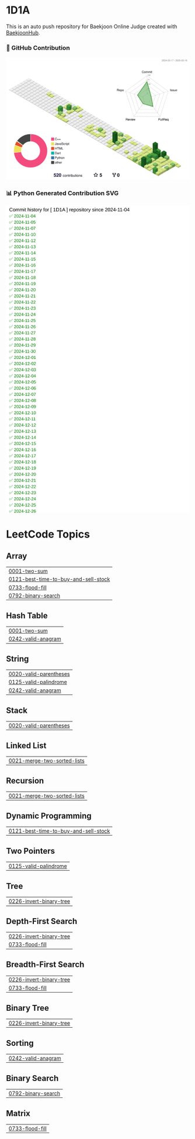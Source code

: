 # 1D1A
This is an auto push repository for Baekjoon Online Judge created with [BaekjoonHub](https://github.com/BaekjoonHub/BaekjoonHub).

### 🐍 GitHub Contribution

![github](./profile-3d-contrib/profile-green-animate.svg)


### 📊 Python Generated Contribution SVG

![GitHub Contribution](./dist/contribution.svg)

<!---LeetCode Topics Start-->
# LeetCode Topics
## Array
|  |
| ------- |
| [0001-two-sum](https://github.com/eunsoA/1D1A/tree/master/0001-two-sum) |
| [0121-best-time-to-buy-and-sell-stock](https://github.com/eunsoA/1D1A/tree/master/0121-best-time-to-buy-and-sell-stock) |
| [0733-flood-fill](https://github.com/eunsoA/1D1A/tree/master/0733-flood-fill) |
| [0792-binary-search](https://github.com/eunsoA/1D1A/tree/master/0792-binary-search) |
## Hash Table
|  |
| ------- |
| [0001-two-sum](https://github.com/eunsoA/1D1A/tree/master/0001-two-sum) |
| [0242-valid-anagram](https://github.com/eunsoA/1D1A/tree/master/0242-valid-anagram) |
## String
|  |
| ------- |
| [0020-valid-parentheses](https://github.com/eunsoA/1D1A/tree/master/0020-valid-parentheses) |
| [0125-valid-palindrome](https://github.com/eunsoA/1D1A/tree/master/0125-valid-palindrome) |
| [0242-valid-anagram](https://github.com/eunsoA/1D1A/tree/master/0242-valid-anagram) |
## Stack
|  |
| ------- |
| [0020-valid-parentheses](https://github.com/eunsoA/1D1A/tree/master/0020-valid-parentheses) |
## Linked List
|  |
| ------- |
| [0021-merge-two-sorted-lists](https://github.com/eunsoA/1D1A/tree/master/0021-merge-two-sorted-lists) |
## Recursion
|  |
| ------- |
| [0021-merge-two-sorted-lists](https://github.com/eunsoA/1D1A/tree/master/0021-merge-two-sorted-lists) |
## Dynamic Programming
|  |
| ------- |
| [0121-best-time-to-buy-and-sell-stock](https://github.com/eunsoA/1D1A/tree/master/0121-best-time-to-buy-and-sell-stock) |
## Two Pointers
|  |
| ------- |
| [0125-valid-palindrome](https://github.com/eunsoA/1D1A/tree/master/0125-valid-palindrome) |
## Tree
|  |
| ------- |
| [0226-invert-binary-tree](https://github.com/eunsoA/1D1A/tree/master/0226-invert-binary-tree) |
## Depth-First Search
|  |
| ------- |
| [0226-invert-binary-tree](https://github.com/eunsoA/1D1A/tree/master/0226-invert-binary-tree) |
| [0733-flood-fill](https://github.com/eunsoA/1D1A/tree/master/0733-flood-fill) |
## Breadth-First Search
|  |
| ------- |
| [0226-invert-binary-tree](https://github.com/eunsoA/1D1A/tree/master/0226-invert-binary-tree) |
| [0733-flood-fill](https://github.com/eunsoA/1D1A/tree/master/0733-flood-fill) |
## Binary Tree
|  |
| ------- |
| [0226-invert-binary-tree](https://github.com/eunsoA/1D1A/tree/master/0226-invert-binary-tree) |
## Sorting
|  |
| ------- |
| [0242-valid-anagram](https://github.com/eunsoA/1D1A/tree/master/0242-valid-anagram) |
## Binary Search
|  |
| ------- |
| [0792-binary-search](https://github.com/eunsoA/1D1A/tree/master/0792-binary-search) |
## Matrix
|  |
| ------- |
| [0733-flood-fill](https://github.com/eunsoA/1D1A/tree/master/0733-flood-fill) |
<!---LeetCode Topics End-->